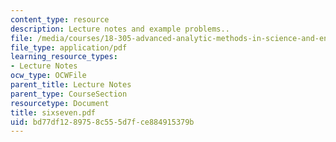 ```yaml
---
content_type: resource
description: Lecture notes and example problems..
file: /media/courses/18-305-advanced-analytic-methods-in-science-and-engineering-fall-2004/bd77df1289758c555d7fce884915379b_sixseven.pdf
file_type: application/pdf
learning_resource_types:
- Lecture Notes
ocw_type: OCWFile
parent_title: Lecture Notes
parent_type: CourseSection
resourcetype: Document
title: sixseven.pdf
uid: bd77df12-8975-8c55-5d7f-ce884915379b
---
```

